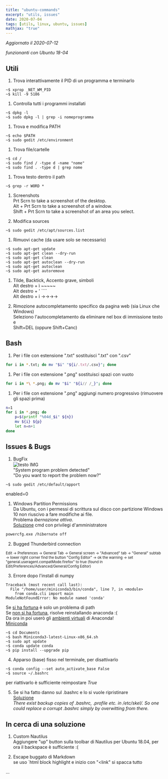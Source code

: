 ```yaml
---
title: "ubuntu-commands"
excerpt: "utils, issues"
date: 2020-07-04
tags: [utils, linux, ubuntu, issues]
mathjax: "true"
---
```


*Aggiornato il 2020-07-12*  

*funzionanti con Ubuntu 18-04*  

## Utili
1. Trova interattivamente il PID di un programma e terminarlo  
```console
~$ xprop _NET_WM_PID
~$ kill -9 5186
```

1. Controlla tutti i programmi installati  
```console
~$ dpkg -l
~$ sudo dpkg -l | grep -i nomeprogramma
```

1. Trova e modifica PATH  
```console
~$ echo $PATH
~$ sudo gedit /etc/environment
```

1. Trova file/cartelle  
```console
~$ cd /
~$ sudo find / -type d -name "nome"
~$ sudo find . -type d | grep nome
```

1. Trova testo dentro il path  
```console
~$ grep -r WORD *
```

1. Screenshots  
Prt Scrn to take a screenshot of the desktop.  
Alt + Prt Scrn to take a screenshot of a window.  
Shift + Prt Scrn to take a screenshot of an area you select.  

1. Modifica sources  
```console
~$ sudo gedit /etc/apt/sources.list
```

1. Rimuovi cache (da usare solo se necessario)  
```console
~$ sudo apt-get update
~$ sudo apt-get clean --dry-run
~$ sudo apt-get clean
~$ sudo apt-get autoclean --dry-run
~$ sudo apt-get autoclean
~$ sudo apt-get autoremove
```

1. Tilde, Backtick, Accento grave, simboli  
Alt destro + ì 		~~~~~  
Alt destro + ' 		````  
Alt destro + i 		→→→→  

1. Rimozione autocompletamento specifico da pagina web (sia Linux che Windows)  
Seleziono l'autocompletamento da eliminare nel box di immissione testo e  
Shift+DEL (oppure Shift+Canc)  



## Bash
1. Per i file con estensione ".txt" sostituisci ".txt" con ".csv"  
```bash
for i in *.txt; do mv "$i" "${i/.txt/.csv}"; done
```

1. Per i file con estensione ".png" sostituisci spazi con vuoto  
```bash
for i in *\ *.png; do mv "$i" "${i// /_}"; done
```

1. Per i file con estensione ".png" aggiungi numero progressivo (rimuovere gli spazi prima)  
```bash
n=1
for i in *.png; do
    p=$(printf "%04d_$i" ${n})
    mv ${i} ${p}
    let n=n+1
done
```


## Issues & Bugs
1. BugFix  
<img src="{{ site.url }}{{ site.baseurl }}/assets/images/SystemProgBUG.png" 
alt="testo IMG"
align="center">  
"System program problem detected"  
"Do you want to report the problem now?"  
```console
~$ sudo gedit /etc/default/apport
```
enabled=0

1. Windows Partition Permissions  
Da Ubuntu, con i permessi di scrittura sul disco con partizione Windows 10 non riuscivo a fare modifiche ai file.  
Problema *ibernazione attiva*.  
[Soluzione](https://support.microsoft.com/it-it/help/920730/how-to-disable-and-re-enable-hibernation-on-a-computer-that-is-running) cmd con privilegi d'amministratore  
```bash
powercfg.exe /hibernate off
```

2. Bugged Thunderbird connection  
<span style="font-size: 3mm">
Edit → Preferences → General Tab → General screen → "Advanced" tab → "General" subtab → lower right corner find the button "Config Editor" → ok the warning → set "general.useragent.compatMode.firefox" to true (found in Edit/Preferences/Advanced/General/Config Editor)
</span>

3. Errore dopo l'install di numpy  
```console
Traceback (most recent call last):
  File "/home/user/miniconda3/bin/conda", line 7, in <module>
    from conda.cli import main
ModuleNotFoundError: No module named 'conda'
```
Se [si ha fortuna](http://stackoverflow.com/a/20516579/5948656) è solo un problema di path  
Se [non si ha fortuna](https://github.com/conda/conda/issues/2463), risolve reinstallando anaconda :(   
Da ora in poi userò gli [ambienti virtuali](https://www.albgri.com/section-004/#conda-enviroments) di Anaconda!  
[Miniconda](https://docs.conda.io/en/latest/miniconda.html)  
```console
~$ cd Documents
~$ bash Miniconda3-latest-Linux-x86_64.sh
~$ sudo apt update
~$ conda update conda
~$ pip install --upgrade pip
```

4. Apparso (base) fisso nel terminale, per disattivarlo
```console
~$ conda config --set auto_activate_base False
~$ source ~/.bashrc
```
per riattivarlo è sufficiente reimpostare *True*

5. Se si ha fatto danno sul .bashrc e lo si vuole ripristinare  
[Soluzione](https://askubuntu.com/a/404428/1092300)  
*There exist backup copies of .bashrc, .profile etc. in /etc/skel/. So one could replace a corrupt .bashrc simply by overwitting from there.*  




## In cerca di una soluzione
1. Custom Nautilus  
Aggiungere "up" button sulla toolbar di Nautilus per Ubuntu 18.04, per ora il backspace è sufficiente :(

2. Escape buggato di Markdown  
se uso `html block highlight e inizio con "<link" si spacca tutto



...
